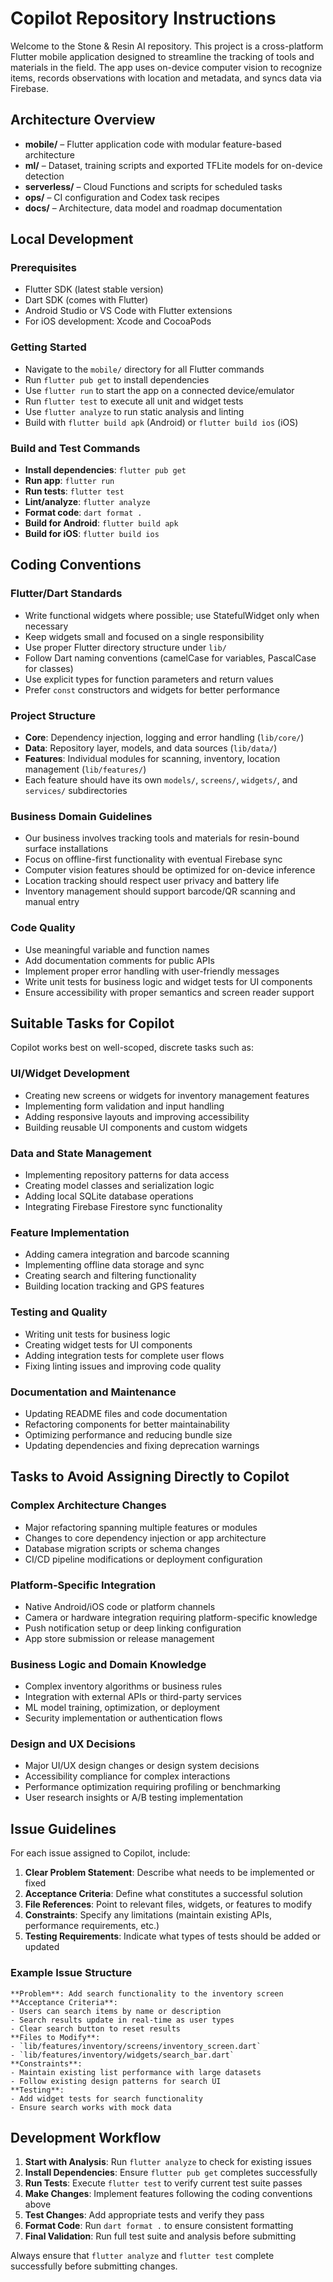# Copilot Repository Instructions

Welcome to the Stone & Resin AI repository. This project is a cross-platform Flutter mobile application designed to streamline the tracking of tools and materials in the field. The app uses on-device computer vision to recognize items, records observations with location and metadata, and syncs data via Firebase.

## Architecture Overview

- **mobile/** – Flutter application code with modular feature-based architecture
- **ml/** – Dataset, training scripts and exported TFLite models for on-device detection
- **serverless/** – Cloud Functions and scripts for scheduled tasks
- **ops/** – CI configuration and Codex task recipes
- **docs/** – Architecture, data model and roadmap documentation

## Local Development

### Prerequisites
- Flutter SDK (latest stable version)
- Dart SDK (comes with Flutter)
- Android Studio or VS Code with Flutter extensions
- For iOS development: Xcode and CocoaPods

### Getting Started
- Navigate to the `mobile/` directory for all Flutter commands
- Run `flutter pub get` to install dependencies
- Use `flutter run` to start the app on a connected device/emulator
- Run `flutter test` to execute all unit and widget tests
- Use `flutter analyze` to run static analysis and linting
- Build with `flutter build apk` (Android) or `flutter build ios` (iOS)

### Build and Test Commands
- **Install dependencies**: `flutter pub get`
- **Run app**: `flutter run`
- **Run tests**: `flutter test`
- **Lint/analyze**: `flutter analyze`
- **Format code**: `dart format .`
- **Build for Android**: `flutter build apk`
- **Build for iOS**: `flutter build ios`

## Coding Conventions

### Flutter/Dart Standards
- Write functional widgets where possible; use StatefulWidget only when necessary
- Keep widgets small and focused on a single responsibility
- Use proper Flutter directory structure under `lib/`
- Follow Dart naming conventions (camelCase for variables, PascalCase for classes)
- Use explicit types for function parameters and return values
- Prefer `const` constructors and widgets for better performance

### Project Structure
- **Core**: Dependency injection, logging and error handling (`lib/core/`)
- **Data**: Repository layer, models, and data sources (`lib/data/`)
- **Features**: Individual modules for scanning, inventory, location management (`lib/features/`)
- Each feature should have its own `models/`, `screens/`, `widgets/`, and `services/` subdirectories

### Business Domain Guidelines
- Our business involves tracking tools and materials for resin-bound surface installations
- Focus on offline-first functionality with eventual Firebase sync
- Computer vision features should be optimized for on-device inference
- Location tracking should respect user privacy and battery life
- Inventory management should support barcode/QR scanning and manual entry

### Code Quality
- Use meaningful variable and function names
- Add documentation comments for public APIs
- Implement proper error handling with user-friendly messages
- Write unit tests for business logic and widget tests for UI components
- Ensure accessibility with proper semantics and screen reader support

## Suitable Tasks for Copilot

Copilot works best on well-scoped, discrete tasks such as:

### UI/Widget Development
- Creating new screens or widgets for inventory management features
- Implementing form validation and input handling
- Adding responsive layouts and improving accessibility
- Building reusable UI components and custom widgets

### Data and State Management
- Implementing repository patterns for data access
- Creating model classes and serialization logic
- Adding local SQLite database operations
- Integrating Firebase Firestore sync functionality

### Feature Implementation
- Adding camera integration and barcode scanning
- Implementing offline data storage and sync
- Creating search and filtering functionality
- Building location tracking and GPS features

### Testing and Quality
- Writing unit tests for business logic
- Creating widget tests for UI components
- Adding integration tests for complete user flows
- Fixing linting issues and improving code quality

### Documentation and Maintenance
- Updating README files and code documentation
- Refactoring components for better maintainability
- Optimizing performance and reducing bundle size
- Updating dependencies and fixing deprecation warnings

## Tasks to Avoid Assigning Directly to Copilot

### Complex Architecture Changes
- Major refactoring spanning multiple features or modules
- Changes to core dependency injection or app architecture
- Database migration scripts or schema changes
- CI/CD pipeline modifications or deployment configuration

### Platform-Specific Integration
- Native Android/iOS code or platform channels
- Camera or hardware integration requiring platform-specific knowledge
- Push notification setup or deep linking configuration
- App store submission or release management

### Business Logic and Domain Knowledge
- Complex inventory algorithms or business rules
- Integration with external APIs or third-party services
- ML model training, optimization, or deployment
- Security implementation or authentication flows

### Design and UX Decisions
- Major UI/UX design changes or design system decisions
- Accessibility compliance for complex interactions
- Performance optimization requiring profiling or benchmarking
- User research insights or A/B testing implementation

## Issue Guidelines

For each issue assigned to Copilot, include:

1. **Clear Problem Statement**: Describe what needs to be implemented or fixed
2. **Acceptance Criteria**: Define what constitutes a successful solution
3. **File References**: Point to relevant files, widgets, or features to modify
4. **Constraints**: Specify any limitations (maintain existing APIs, performance requirements, etc.)
5. **Testing Requirements**: Indicate what types of tests should be added or updated

### Example Issue Structure
```
**Problem**: Add search functionality to the inventory screen
**Acceptance Criteria**: 
- Users can search items by name or description
- Search results update in real-time as user types
- Clear search button to reset results
**Files to Modify**: 
- `lib/features/inventory/screens/inventory_screen.dart`
- `lib/features/inventory/widgets/search_bar.dart`
**Constraints**: 
- Maintain existing list performance with large datasets
- Follow existing design patterns for search UI
**Testing**: 
- Add widget tests for search functionality
- Ensure search works with mock data
```

## Development Workflow

1. **Start with Analysis**: Run `flutter analyze` to check for existing issues
2. **Install Dependencies**: Ensure `flutter pub get` completes successfully  
3. **Run Tests**: Execute `flutter test` to verify current test suite passes
4. **Make Changes**: Implement features following the coding conventions above
5. **Test Changes**: Add appropriate tests and verify they pass
6. **Format Code**: Run `dart format .` to ensure consistent formatting
7. **Final Validation**: Run full test suite and analysis before submitting

Always ensure that `flutter analyze` and `flutter test` complete successfully before submitting changes.